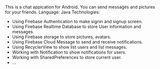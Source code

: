 This is a chat appication for Android. You can send messages and pictures for your friends.
Language: Java
Technologies:
- Using Firebase Authentication to make signin and signup screen.
- Using Firebase Realtime Database to store User information and messages.
- Using Firebase storage to store pictures, avatars.
- Using Firebase Cloud Message to send and receive notifications.
- Using RecyclerView to show list users and list messages.
- Working with Notification to show notifications for users.
- Working with SharedPreferences to store current user.
- ...
